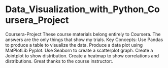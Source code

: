 # Data_Visualization_with_Python_Coursera_Project
Coursera-Project These course materials belong entirely to Coursera. The answers are the only things that show my trials.  Key Concepts: Use Pandas to produce a table to visualize the data. Produce a data plot using MatPlotLib Pyplot. Use Seaborn to create a scatterplot graph. Create a Jointplot to show distribution. Create a heatmap to show correlations and distributions. Great thanks to the course instructor:.
